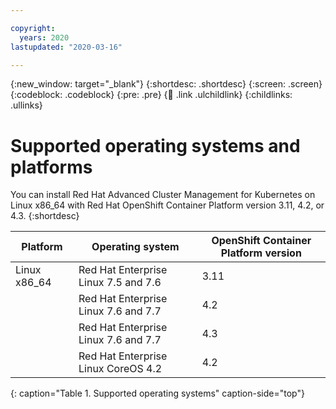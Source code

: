 ```yaml
---

copyright:
  years: 2020
lastupdated: "2020-03-16"

---
```


{:new_window: target="_blank"}
{:shortdesc: .shortdesc}
{:screen: .screen}
{:codeblock: .codeblock}
{:pre: .pre}
{:child: .link .ulchildlink}
{:childlinks: .ullinks}

# Supported operating systems and platforms

You can install Red Hat Advanced Cluster Management for Kubernetes on Linux x86_64 with Red Hat OpenShift Container Platform version 3.11, 4.2, or 4.3.
{:shortdesc}

|Platform|Operating system| OpenShift Container Platform version
|--------|----------------|---|
| Linux x86_64 | Red Hat Enterprise Linux 7.5 and 7.6| 3.11 |
|                           | Red Hat Enterprise Linux 7.6 and 7.7 | 4.2 |
|                           | Red Hat Enterprise Linux 7.6 and 7.7 | 4.3 |
| | Red Hat Enterprise Linux CoreOS 4.2 | 4.2 |
{: caption="Table 1. Supported operating systems" caption-side="top"}
